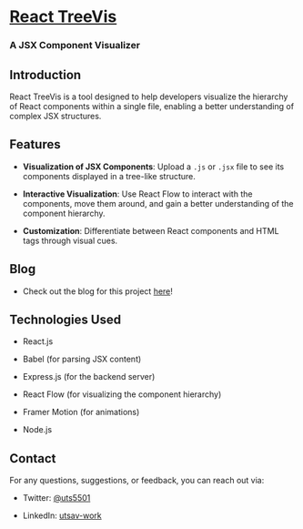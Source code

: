 
# [React TreeVis](react-tree-visualiser-frontend.vercel.app/)
### A JSX Component Visualizer

  
## Introduction

React TreeVis is a tool designed to help developers visualize the hierarchy of React components within a single file, enabling a better understanding of complex JSX structures.

  

## Features

-  **Visualization of JSX Components**: Upload a `.js` or `.jsx` file to see its components displayed in a tree-like structure.

-  **Interactive Visualization**: Use React Flow to interact with the components, move them around, and gain a better understanding of the component hierarchy.

-  **Customization**: Differentiate between React components and HTML tags through visual cues.

  

## Blog

- Check out the blog for this project [here](https://singhutsav.hashnode.dev/react-component-tree-visualizer)!

## Technologies Used

- React.js

- Babel (for parsing JSX content)

- Express.js (for the backend server)

- React Flow (for visualizing the component hierarchy)

- Framer Motion (for animations)

- Node.js

  
  

## Contact

For any questions, suggestions, or feedback, you can reach out via:

- Twitter: [@uts5501](https://twitter.com/uts5501)

- LinkedIn: [utsav-work](https://www.linkedin.com/in/utsav-work/)
